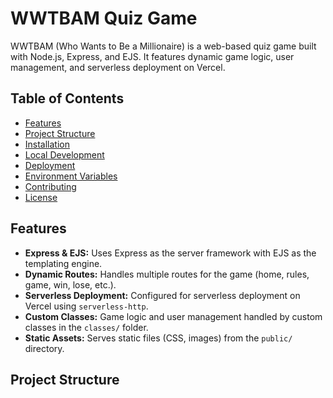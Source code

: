 # WWTBAM Quiz Game

WWTBAM (Who Wants to Be a Millionaire) is a web-based quiz game built with Node.js, Express, and EJS. It features dynamic game logic, user management, and serverless deployment on Vercel.

## Table of Contents

- [Features](#features)
- [Project Structure](#project-structure)
- [Installation](#installation)
- [Local Development](#local-development)
- [Deployment](#deployment)
- [Environment Variables](#environment-variables)
- [Contributing](#contributing)
- [License](#license)

## Features

- **Express & EJS:** Uses Express as the server framework with EJS as the templating engine.
- **Dynamic Routes:** Handles multiple routes for the game (home, rules, game, win, lose, etc.).
- **Serverless Deployment:** Configured for serverless deployment on Vercel using `serverless-http`.
- **Custom Classes:** Game logic and user management handled by custom classes in the `classes/` folder.
- **Static Assets:** Serves static files (CSS, images) from the `public/` directory.

## Project Structure

